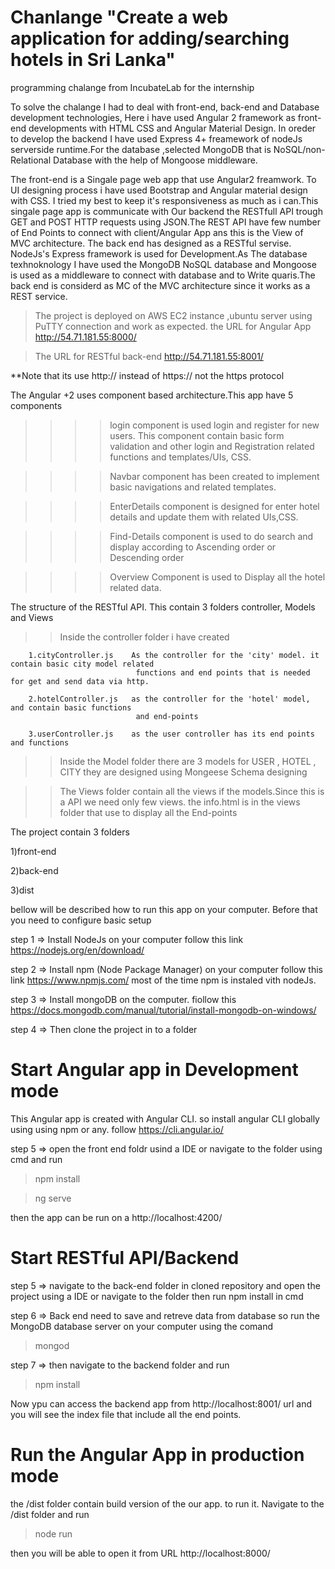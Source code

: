 # Chanlange "Create a web application for adding/searching hotels in Sri Lanka" 
programming chalange from IncubateLab for the internship 

   To solve the chalange I had to deal with front-end, back-end and Database development technologies, Here i have used 
Angular 2 framework as  front-end developments with HTML CSS and Angular Material Design. In oreder to develop the backend I have 
used Express 4+ freamework of nodeJs serverside runtime.For the database ,selected MongoDB that is NoSQL/non-Relational Database with the help of 
Mongoose middleware. 

   The front-end is a Singale page web app that use Angular2 freamwork. To UI designing process i have used Bootstrap and Angular
material design with CSS. I tried my best to keep it's responsiveness as much as i can.This singale page app is communicate 
with Our backend the RESTfull API  trough GET and POST HTTP requests using JSON.The REST API have few number of End Points to 
connect with client/Angular App ans this is the View of MVC architecture. The back end has designed as a RESTful servise. NodeJs's 
Express framework is used for Development.As The database texhnoknology I have used the MongoDB NoSQL database and Mongoose is used as a 
middleware to connect with database and to Write quaris.The back end is considerd as MC of the MVC architecture since it works as 
a REST service.

>The project is deployed on  AWS EC2 instance ,ubuntu server using PuTTY connection and work as expected.
>the URL for Angular App           http://54.71.181.55:8000/

>The URL for RESTful back-end       http://54.71.181.55:8001/

**Note that its use  http:// instead of https://   not the https protocol 

The Angular +2  uses component based architecture.This app have 5 components 

>>>>login component is used login and register for new users. This component contain basic form validation and other login and Registration 
related functions and templates/UIs, CSS.

>>>>Navbar component has been created to implement basic navigations and related templates.

>>>>EnterDetails component is designed for enter hotel details and update them with related UIs,CSS.

>>>>Find-Details component is used to do search and display according to Ascending order or Descending order

>>>>Overview Component is used to Display all the hotel related data.




The structure of the RESTful API.
This contain 3 folders controller, Models and Views
>>Inside the controller folder i have created 

        1.cityController.js    As the controller for the 'city' model. it contain basic city model related 
                                functions and end points that is needed for get and send data via http.  
        
        2.hotelController.js   as the controller for the 'hotel' model, and contain basic functions 
                                and end-points
        
        3.userController.js    as the user controller has its end points and functions
        
>> Inside the Model folder there are 3 models for USER , HOTEL , CITY they are designed using Mongeese Schema designing

>> The Views folder contain all the views if the models.Since this is a API we need only few views. the info.html is in 
   the views folder that use to display all the End-points
   
   
   

The project contain 3 folders 

1)front-end

2)back-end

3)dist

bellow will be described how to run this app on your computer. Before that you need to configure basic setup

step 1 => Install NodeJs on your computer  follow this link https://nodejs.org/en/download/  

step 2 => Install npm (Node Package Manager) on your computer  follow this link https://www.npmjs.com/ most of the time npm 
is instaled vith nodeJs.

step 3 => Install mongoDB on the computer. fiollow this  https://docs.mongodb.com/manual/tutorial/install-mongodb-on-windows/

step 4 => Then clone the project in to a folder


# Start Angular app in Development mode 

This Angular app is created with Angular CLI. so install angular CLI globally using using npm or any. follow https://cli.angular.io/

step 5 => open the front end foldr usind a IDE or navigate to the folder using cmd and run 
  
  >npm install
  
  >ng serve
  
  then the app can be run on a http://localhost:4200/
  
  
 # Start RESTful API/Backend 
 
 step 5 => navigate to the back-end folder in cloned repository and open the project using a IDE or navigate to the folder then run 
 npm install in cmd
 
 step 6 => Back end need to save and retreve data from database so run the MongoDB database server on your computer using the comand
   >mongod
   
  step 7 => then navigate to the backend folder and run
  
  >npm install 
  
  Now ypu can access the backend app from http://localhost:8001/ url and you will see the index file that include all the end    points.
  

  
  
  # Run the Angular App in production mode 
  
  the /dist folder contain build version of the our app. to run it. Navigate to the /dist folder and run
  
  >node run
  
  then you will be able to open it from URL http://localhost:8000/ 
  






